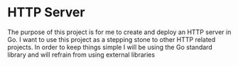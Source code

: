 # HTTP Server

The purpose of this project is for me to create and deploy an HTTP server in Go.
I want to use this project as a stepping stone to other HTTP related projects.
In order to keep things simple I will be using the Go standard library and will refrain
from using external libraries
